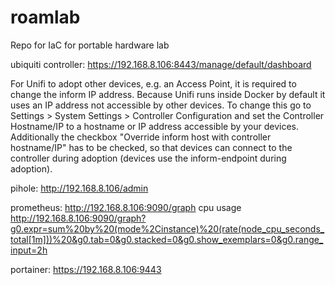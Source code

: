 # roamlab
Repo for IaC for portable hardware lab

ubiquiti controller: https://192.168.8.106:8443/manage/default/dashboard

For Unifi to adopt other devices, e.g. an Access Point, it is required to change the inform IP address. Because Unifi runs inside Docker by default it uses an IP address not accessible by other devices. To change this go to Settings > System Settings > Controller Configuration and set the Controller Hostname/IP to a hostname or IP address accessible by your devices. Additionally the checkbox "Override inform host with controller hostname/IP" has to be checked, so that devices can connect to the controller during adoption (devices use the inform-endpoint during adoption).

pihole: http://192.168.8.106/admin

prometheus: http://192.168.8.106:9090/graph
cpu usage http://192.168.8.106:9090/graph?g0.expr=sum%20by%20(mode%2Cinstance)%20(rate(node_cpu_seconds_total[1m]))%20&g0.tab=0&g0.stacked=0&g0.show_exemplars=0&g0.range_input=2h

portainer: https://192.168.8.106:9443
